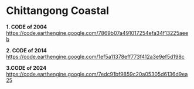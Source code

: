 # Chittangong Coastal



**1.   CODE of 2004**
https://code.earthengine.google.com/7869b07a491017254efa34f13225aeeb

**2.  CODE of 2014**
https://code.earthengine.google.com/1ef5a11378eff773f412a3e9ef5d198c

**3.CODE of 2024**
https://code.earthengine.google.com/7edc91bf9859c20a05305d6136d9ea25



